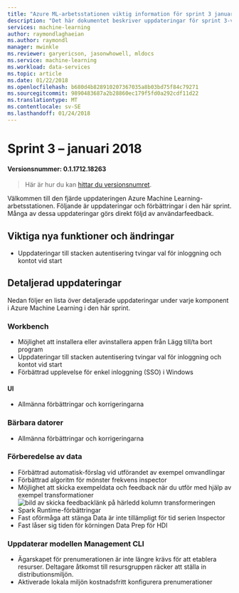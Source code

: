 ```yaml
---
title: "Azure ML-arbetsstationen viktig information för sprint 3 januari 2018"
description: "Det här dokumentet beskriver uppdateringar för sprint 3-versionen av Azure ML"
services: machine-learning
author: raymondlaghaeian
ms.author: raymondl
manager: mwinkle
ms.reviewer: garyericson, jasonwhowell, mldocs
ms.service: machine-learning
ms.workload: data-services
ms.topic: article
ms.date: 01/22/2018
ms.openlocfilehash: b680d4b828910207367035a8b03bd75f84c79271
ms.sourcegitcommit: 9890483687a2b28860ec179f5fd0a292cdf11d22
ms.translationtype: MT
ms.contentlocale: sv-SE
ms.lasthandoff: 01/24/2018
---
```

# <a name="sprint-3---january-2018"></a>Sprint 3 – januari 2018 

#### <a name="version-number-01171218263"></a>Versionsnummer: 0.1.1712.18263

>Här är hur du kan [hittar du versionsnumret](https://docs.microsoft.com/en-us/azure/machine-learning/preview/known-issues-and-troubleshooting-guide).

Välkommen till den fjärde uppdateringen Azure Machine Learning-arbetsstationen. Följande är uppdateringar och förbättringar i den här sprint. Många av dessa uppdateringar görs direkt följd av användarfeedback. 

## <a name="notable-new-features-and-changes"></a>Viktiga nya funktioner och ändringar
- Uppdateringar till stacken autentisering tvingar val för inloggning och kontot vid start

## <a name="detailed-updates"></a>Detaljerad uppdateringar
Nedan följer en lista över detaljerade uppdateringar under varje komponent i Azure Machine Learning i den här sprint.

### <a name="workbench"></a>Workbench
- Möjlighet att installera eller avinstallera appen från Lägg till/ta bort program
- Uppdateringar till stacken autentisering tvingar val för inloggning och kontot vid start
- Förbättrad upplevelse för enkel inloggning (SSO) i Windows

#### <a name="ui"></a>UI
- Allmänna förbättringar och korrigeringarna

### <a name="notebooks"></a>Bärbara datorer
- Allmänna förbättringar och korrigeringarna

### <a name="data-preparation"></a>Förberedelse av data 
- Förbättrad automatisk-förslag vid utförandet av exempel omvandlingar
- Förbättrad algoritm för mönster frekvens inspector
- Möjlighet att skicka exempeldata och feedback när du utför med hjälp av exempel transformationer ![bild av skicka feedbacklänk på härledd kolumn transformeringen](media/release-notes-sprint-3/SendFeedbackFromDeriveColumn.png)
- Spark Runtime-förbättringar
- Fast oförmåga att stänga Data är inte tillämpligt för tid serien Inspector 
- Fast låser sig tiden för körningen Data Prep för HDI

### <a name="model-management-cli-updates"></a>Uppdaterar modellen Management CLI 
  - Ägarskapet för prenumerationen är inte längre krävs för att etablera resurser. Deltagare åtkomst till resursgruppen räcker att ställa in distributionsmiljön.
  - Aktiverade lokala miljön kostnadsfritt konfigurera prenumerationer 
